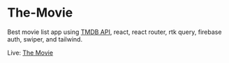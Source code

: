 # The-Movie

Best movie list app using [TMDB API](https://developers.themoviedb.org/3/), react, react router, rtk query, firebase auth, swiper, and tailwind.

Live: [The Movie](https://the-movie-al.netlify.app/)
